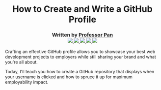 <h1 align="center">How to Create and Write a GitHub Profile</h1>
<!-- <h3 align="center"> :teacher: Written by Professor Pan :teacher: </h3> -->
<h3 align="center">
   Written by <a href="https://www.linkedin.com/in/profpan396/">Professor Pan</a><br> 
   <div align="center">
 <a href="https://profpan396.github.io/portfolio" target="_blank">
    <img src="https://img.shields.io/badge/-profpan396.github.io/portfolio-gold?style=flat&logo=materialdesign&logoColor=white">
 </a>

 <a href="https://www.github.com/profpan396/" target="_blank">
        <img
          src="https://img.shields.io/badge/-github.com/profpan396-orange?style=flat&logo=GitHub&logoColor=white">
      </a>
    
 <a href="https://www.linkedin.com/in/profpan396/" target="_blank">
      <img src="https://img.shields.io/badge/-linkedin.com/in/profpan396-blue?style=flat&logo=Linkedin&logoColor=white">
 </a> 

  <a href="https://medium.com/@profpan396">
    <img src="https://img.shields.io/badge/-medium.com/@profpan396-purple?style=flat&logo=medium">
 </a>

 <a href="mailto:profpan396@gmail.com" target="_blank">
    <img src="https://img.shields.io/badge/-profpan396@gmail.com-c14438?style=flat&logo=Gmail&logoColor=white">
 </a>

 <br>
 

 <!-- <a href="https://twitter.com/amarpan396" target="_blank">
      <img src="https://img.shields.io/badge/-twitter.com/in/amarpan396-skyblue?style=flat&logo=Linkedin&logoColor=white">
 </a> 

 <a href="https://www.facebook.com/amarpan396/" target="_blank">
      <img src="https://img.shields.io/badge/-facebook.com/amarpan396-darkblue?style=flat&logo=Facebook&logoColor=white">
 </a> 

 <a href="https://www.instagram.com/amarpan396/" target="_blank">
      <img src="https://img.shields.io/badge/-instagram.com/amarpan396-hotpink?style=flat&logo=Instagram&logoColor=white">
 </a> 
    
 </div> -->

 </h3>

Crafting an effective GitHub profile allows you to showcase your best web development projects to employers while still sharing your brand and what you're all about. 

Today, I'll teach you how to create a GitHub repository that displays when your username is clicked and how to spruce it up for maximum employability impact. 


